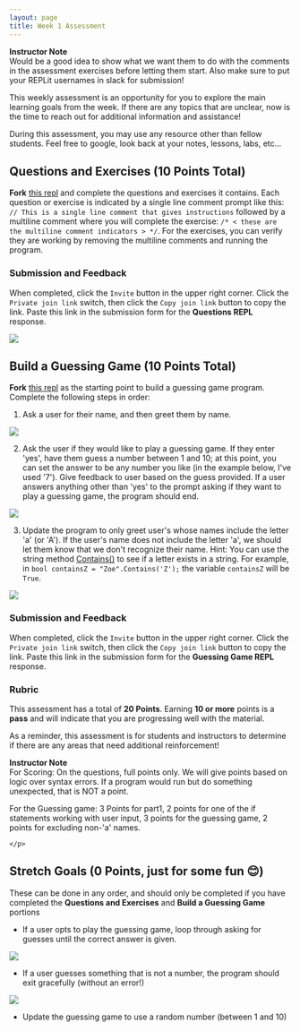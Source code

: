 ```yaml
---
layout: page
title: Week 1 Assessment
---
```


<aside class="instructor-notes">
    <p><strong>Instructor Note</strong><br>Would be a good idea to show what we want them to do with the comments in the assessment exercises before letting them start.  Also make sure to put your REPLit usernames in slack for submission!</p>
</aside>

This weekly assessment is an opportunity for you to explore the main learning goals from the week.  If there are any topics that are unclear, now is the time to reach out for additional information and assistance!

During this assessment, you may use any resource other than fellow students.  Feel free to google, look back at your notes, lessons, labs, etc...

## Questions and Exercises (10 Points Total)

**Fork** [this repl](https://replit.com/@launch-team/M1W1-Week1Assessment) and complete the questions and exercises it contains.  Each question or exercise is indicated by a single line comment prompt like this: `// This is a single line comment that gives instructions` followed by a multiline comment where you will complete the exercise: `/* < these are the multiline comment indicators > */`.  For the exercises, you can verify they are working by removing the multiline comments and running the program.

### Submission and Feedback
When completed, click the `Invite` button in the upper right corner. Click the `Private join link` switch, then click the `Copy join link` button to copy the link. Paste this link in the submission form for the **Questions REPL** response.

<!-- ![](/assets/images/module1/Week1/GenerateJoinLink.png) -->
![](/assets/images/module1/Week1/ReplitJoinLink.png)

## Build a Guessing Game (10 Points Total)

**Fork** [this repl](https://replit.com/@launch-team/M1W1-GuessingGame) as the starting point to build a guessing game program. Complete the following steps in order:

1. Ask a user for their name, and then greet them by name.

![](/assets/images/module1/Week1/week1_1.png)

2. Ask the user if they would like to play a guessing game.  If they enter 'yes', have them guess a number between 1 and 10; at this point, you can set the answer to be any number you like (in the example below, I've used '7').  Give feedback to user based on the guess provided.  If a user answers anything other than 'yes' to the prompt asking if they want to play a guessing game, the program should end.

![](/assets/images/module1/Week1/week1_3.png)

3. Update the program to only greet user's whose names include the letter 'a' (or 'A'). If the user's name does not include the letter 'a', we should let them know that we don't recognize their name. Hint: You can use the string method [Contains()](https://www.programiz.com/csharp-programming/library/string/contains) to see if a letter exists in a string.  For example, in `bool containsZ = "Zoe".Contains('Z');` the variable `containsZ` will be `True`.

![](/assets/images/module1/Week1/week1_2.png)



<!-- ### Submission
When completed, click the `Invite` button in the upper right corner and `Generate a join link`.  Copy and DM that link to all your instructors. -->

### Submission and Feedback
When completed, click the `Invite` button in the upper right corner. Click the `Private join link` switch, then click the `Copy join link` button to copy the link. Paste this link in the submission form for the **Guessing Game REPL** response.

### Rubric

This assessment has a total of **20 Points**.  Earning **10 or more** points is a **pass** and will indicate that you are progressing well with the material.

As a reminder, this assessment is for students and instructors to determine if there are any areas that need additional reinforcement!

<aside class="instructor-notes">
    <p><strong>Instructor Note</strong><br> For Scoring: On the questions, full points only. We will give points based on logic over syntax errors.  If a program would run but do something unexpected, that is NOT a point.

For the Guessing game: 3 Points for part1, 2 points for one of the if statements working with user input, 3 points for the guessing game, 2 points for excluding non-'a' names.
    
    </p>
</aside>


## Stretch Goals (0 Points, just for some fun 😊)
These can be done in any order, and should only be completed if you have completed the **Questions and Exercises** and **Build a Guessing Game** portions

* If a user opts to play the guessing game, loop through asking for guesses until the correct answer is given.

![](/assets/images/module1/Week1/week1_4.png)

* If a user guesses something that is not a number, the program should exit gracefully (without an error!)

![](/assets/images/module1/Week1/week1_5.png)

* Update the guessing game to use a random number (between 1 and 10)

